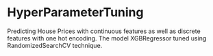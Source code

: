 # HyperParameterTuning
Predicting House Prices with continuous features as well as discrete features with one hot encoding. The model XGBRegressor tuned using RandomizedSearchCV technique.
